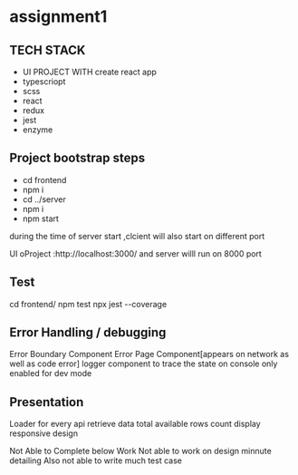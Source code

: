 # assignment1

## TECH STACK
- UI PROJECT WITH create react app
- typescriopt
- scss
- react
- redux
- jest
- enzyme

## Project bootstrap steps
-  cd frontend
-  npm i
-  cd ../server
-  npm i
-  npm start

during the time of server start  ,clcient will also start on different port

UI oProject :http://localhost:3000/
and server willl run on 8000 port

## Test
cd frontend/
npm test
npx jest --coverage

## Error Handling / debugging
Error Boundary Component
Error Page Component[appears on network as well as code error]
logger component to trace the state on console only enabled for dev mode

## Presentation
Loader for every api retrieve data
total available rows count display
responsive design

Not Able to Complete below Work
Not able to work on design minnute detailing
Also not able to write much test case
